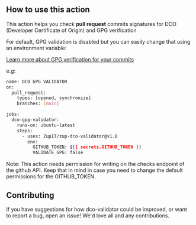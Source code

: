 ## How to use this action

This action helps you check **pull request** commits signatures for DCO (Developer Certificate of Origin) and GPG verification

For default, GPG validation is disabled but you can easily change that using an environment variable:

[Learn more about GPG verification for your commits](https://docs.github.com/pt/github/authenticating-to-github/managing-commit-signature-verification/about-commit-signature-verification)

e.g:
```sh
name: DCO GPG VALIDATOR
on:
  pull_request:
    types: [opened, synchronize]
    branches: [main]

jobs:
  dco-gpg-validator:
    runs-on: ubuntu-latest
    steps:
      - uses: ZupIT/zup-dco-validator@v1.0
        env:
          GITHUB_TOKEN: ${{ secrets.GITHUB_TOKEN }}
          VALIDATE_GPG: false
```

Note: This action needs permission for writing on the checks endpoint of the github API. Keep that in mind in case you need to change the default permissions for the GITHUB_TOKEN.

## Contributing

If you have suggestions for how dco-validator could be improved, or want to report a bug, open an issue! We'd love all and any contributions.
